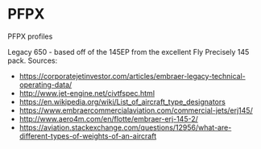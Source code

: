 # PFPX
PFPX profiles

Legacy 650 - based off of the 145EP from the excellent Fly Precisely 145 pack. Sources:
* https://corporatejetinvestor.com/articles/embraer-legacy-technical-operating-data/
* http://www.jet-engine.net/civtfspec.html
* https://en.wikipedia.org/wiki/List_of_aircraft_type_designators
* https://www.embraercommercialaviation.com/commercial-jets/erj145/
* http://www.aero4m.com/en/flotte/embraer-erj-145-2/
* https://aviation.stackexchange.com/questions/12956/what-are-different-types-of-weights-of-an-aircraft
